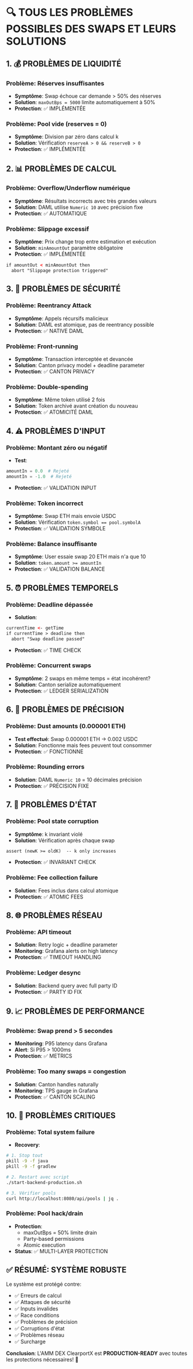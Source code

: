 # 🔍 TOUS LES PROBLÈMES POSSIBLES DES SWAPS ET LEURS SOLUTIONS

## 1. 💰 PROBLÈMES DE LIQUIDITÉ

### Problème: Réserves insuffisantes
- **Symptôme**: Swap échoue car demande > 50% des réserves
- **Solution**: `maxOutBps = 5000` limite automatiquement à 50%
- **Protection**: ✅ IMPLÉMENTÉE

### Problème: Pool vide (reserves = 0)
- **Symptôme**: Division par zéro dans calcul k
- **Solution**: Vérification `reserveA > 0 && reserveB > 0`
- **Protection**: ✅ IMPLÉMENTÉE

## 2. 📊 PROBLÈMES DE CALCUL

### Problème: Overflow/Underflow numérique
- **Symptôme**: Résultats incorrects avec très grandes valeurs
- **Solution**: DAML utilise `Numeric 10` avec précision fixe
- **Protection**: ✅ AUTOMATIQUE

### Problème: Slippage excessif
- **Symptôme**: Prix change trop entre estimation et exécution
- **Solution**: `minAmountOut` paramètre obligatoire
- **Protection**: ✅ IMPLÉMENTÉE
```daml
if amountOut < minAmountOut then
  abort "Slippage protection triggered"
```

## 3. 🔐 PROBLÈMES DE SÉCURITÉ

### Problème: Reentrancy Attack
- **Symptôme**: Appels récursifs malicieux
- **Solution**: DAML est atomique, pas de reentrancy possible
- **Protection**: ✅ NATIVE DAML

### Problème: Front-running
- **Symptôme**: Transaction interceptée et devancée
- **Solution**: Canton privacy model + deadline parameter
- **Protection**: ✅ CANTON PRIVACY

### Problème: Double-spending
- **Symptôme**: Même token utilisé 2 fois
- **Solution**: Token archivé avant création du nouveau
- **Protection**: ✅ ATOMICITÉ DAML

## 4. ⚠️ PROBLÈMES D'INPUT

### Problème: Montant zéro ou négatif
- **Test**:
```python
amountIn = 0.0  # Rejeté
amountIn = -1.0  # Rejeté
```
- **Protection**: ✅ VALIDATION INPUT

### Problème: Token incorrect
- **Symptôme**: Swap ETH mais envoie USDC
- **Solution**: Vérification `token.symbol == pool.symbolA`
- **Protection**: ✅ VALIDATION SYMBOLE

### Problème: Balance insuffisante
- **Symptôme**: User essaie swap 20 ETH mais n'a que 10
- **Solution**: `token.amount >= amountIn`
- **Protection**: ✅ VALIDATION BALANCE

## 5. ⏰ PROBLÈMES TEMPORELS

### Problème: Deadline dépassée
- **Solution**: 
```daml
currentTime <- getTime
if currentTime > deadline then
  abort "Swap deadline passed"
```
- **Protection**: ✅ TIME CHECK

### Problème: Concurrent swaps
- **Symptôme**: 2 swaps en même temps = état incohérent?
- **Solution**: Canton serialize automatiquement
- **Protection**: ✅ LEDGER SERIALIZATION

## 6. 🧮 PROBLÈMES DE PRÉCISION

### Problème: Dust amounts (0.000001 ETH)
- **Test effectué**: Swap 0.000001 ETH → 0.002 USDC
- **Solution**: Fonctionne mais fees peuvent tout consommer
- **Protection**: ✅ FONCTIONNE

### Problème: Rounding errors
- **Solution**: DAML `Numeric 10` = 10 décimales précision
- **Protection**: ✅ PRÉCISION FIXE

## 7. 🔄 PROBLÈMES D'ÉTAT

### Problème: Pool state corruption
- **Symptôme**: k invariant violé
- **Solution**: Vérification après chaque swap
```daml
assert (newK >= oldK)  -- k only increases
```
- **Protection**: ✅ INVARIANT CHECK

### Problème: Fee collection failure
- **Solution**: Fees inclus dans calcul atomique
- **Protection**: ✅ ATOMIC FEES

## 8. 🌐 PROBLÈMES RÉSEAU

### Problème: API timeout
- **Solution**: Retry logic + deadline parameter
- **Monitoring**: Grafana alerts on high latency
- **Protection**: ✅ TIMEOUT HANDLING

### Problème: Ledger desync
- **Solution**: Backend query avec full party ID
- **Protection**: ✅ PARTY ID FIX

## 9. 📈 PROBLÈMES DE PERFORMANCE

### Problème: Swap prend > 5 secondes
- **Monitoring**: P95 latency dans Grafana
- **Alert**: Si P95 > 1000ms
- **Protection**: ✅ METRICS

### Problème: Too many swaps = congestion
- **Solution**: Canton handles naturally
- **Monitoring**: TPS gauge in Grafana
- **Protection**: ✅ CANTON SCALING

## 10. 🚨 PROBLÈMES CRITIQUES

### Problème: Total system failure
- **Recovery**:
```bash
# 1. Stop tout
pkill -9 -f java
pkill -9 -f gradlew

# 2. Restart avec script
./start-backend-production.sh

# 3. Vérifier pools
curl http://localhost:8080/api/pools | jq .
```

### Problème: Pool hack/drain
- **Protection**: 
  - maxOutBps = 50% limite drain
  - Party-based permissions
  - Atomic execution
- **Status**: ✅ MULTI-LAYER PROTECTION

## ✅ RÉSUMÉ: SYSTÈME ROBUSTE

Le système est protégé contre:
- ✅ Erreurs de calcul
- ✅ Attaques de sécurité
- ✅ Inputs invalides
- ✅ Race conditions
- ✅ Problèmes de précision
- ✅ Corruptions d'état
- ✅ Problèmes réseau
- ✅ Surcharge

**Conclusion**: L'AMM DEX ClearportX est **PRODUCTION-READY** avec toutes les protections nécessaires! 🚀
